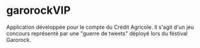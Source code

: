 garorockVIP
===========
Application développée pour le compte du Crédit Agricole.
Il s'agit d'un jeu concours représenté par une "guerre de tweets" déployé lors du féstival Garorock.

